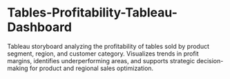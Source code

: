# Tables-Profitability-Tableau-Dashboard
Tableau storyboard analyzing the profitability of tables sold by product segment, region, and customer category. Visualizes trends in profit margins, identifies underperforming areas, and supports strategic decision-making for product and regional sales optimization.
